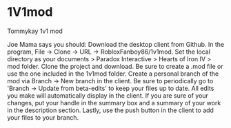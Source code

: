 # 1V1mod
Tommykay 1v1 mod 


Joe Mama says you should: 
Download the desktop client from Github.
In the program, File -> Clone -> URL -> RobloxFanboy86/1v1mod.
Set the local directory as your documents > Paradox Interactive > Hearts of Iron IV > mod folder.
Clone the project and download.
Be sure to create a .mod file or use the one included in the 1v1mod folder.
Create a personal branch of the mod via Branch -> New branch in the client.
Be sure to periodically go to 'Branch -> Update from beta-edits' to keep your files up to date.
All edits you make will automatically display in the client. If you are sure of your changes, put your handle in the summary box and a summary of your work in the description section.
Lastly, use the push button in the client to add your files to your branch.